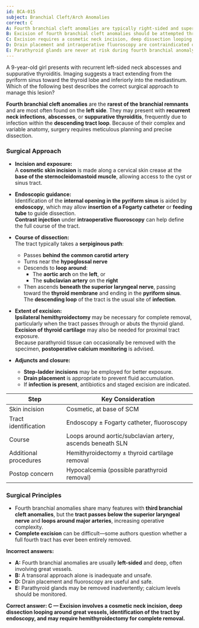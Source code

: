 ```yaml
---
id: BCA-015
subject: Branchial Cleft/Arch Anomalies
correct: C
A: Fourth branchial cleft anomalies are typically right-sided and superficial to the carotid sheath, rarely requiring thyroid resection.
B: Excision of fourth branchial cleft anomalies should be attempted through a transoral approach to the pyriform sinus.
C: Excision requires a cosmetic neck incision, deep dissection looping around great vessels, identification of the pyriform sinus opening via endoscopy, and may necessitate hemithyroidectomy.
D: Drain placement and intraoperative fluoroscopy are contraindicated due to contamination risk.
E: Parathyroid glands are never at risk during fourth branchial anomaly excision.
---
```


A 9-year-old girl presents with recurrent left-sided neck abscesses and suppurative thyroiditis. Imaging suggests a tract extending from the pyriform sinus toward the thyroid lobe and inferiorly into the mediastinum. Which of the following best describes the correct surgical approach to manage this lesion?

<!-- EXPLANATION -->

**Fourth branchial cleft anomalies** are the **rarest of the branchial remnants** and are most often found on the **left side**. They may present with **recurrent neck infections**, **abscesses**, or **suppurative thyroiditis**, frequently due to infection within the **descending tract loop**. Because of their complex and variable anatomy, surgery requires meticulous planning and precise dissection.

### **Surgical Approach**
- **Incision and exposure:**  
  A **cosmetic skin incision** is made along a cervical skin crease at the **base of the sternocleidomastoid muscle**, allowing access to the cyst or sinus tract.  

- **Endoscopic guidance:**  
  Identification of the **internal opening in the pyriform sinus** is aided by **endoscopy**, which may allow **insertion of a Fogarty catheter** or **feeding tube** to guide dissection.  
  **Contrast injection** under **intraoperative fluoroscopy** can help define the full course of the tract.

- **Course of dissection:**  
  The tract typically takes a **serpiginous path**:  
  - Passes **behind the common carotid artery**  
  - Turns near the **hypoglossal nerve**  
  - Descends to **loop around**:  
    - The **aortic arch** on the **left**, or  
    - The **subclavian artery** on the **right**  
  - Then ascends **beneath the superior laryngeal nerve**, passing toward the **thyroid membrane** and ending in the **pyriform sinus**.  
  The **descending loop** of the tract is the usual site of **infection**.

- **Extent of excision:**  
  **Ipsilateral hemithyroidectomy** may be necessary for complete removal, particularly when the tract passes through or abuts the thyroid gland. **Excision of thyroid cartilage** may also be needed for proximal tract exposure.  
  Because parathyroid tissue can occasionally be removed with the specimen, **postoperative calcium monitoring** is advised.

- **Adjuncts and closure:**  
  - **Step-ladder incisions** may be employed for better exposure.  
  - **Drain placement** is appropriate to prevent fluid accumulation.  
  - If **infection is present**, antibiotics and staged excision are indicated.  

| **Step** | **Key Consideration** |
|-----------|------------------------|
| Skin incision | Cosmetic, at base of SCM |
| Tract identification | Endoscopy ± Fogarty catheter, fluoroscopy |
| Course | Loops around aortic/subclavian artery, ascends beneath SLN |
| Additional procedures | Hemithyroidectomy ± thyroid cartilage removal |
| Postop concern | Hypocalcemia (possible parathyroid removal) |

### **Surgical Principles**
- Fourth branchial anomalies share many features with **third branchial cleft anomalies**, but the **tract passes below the superior laryngeal nerve** and **loops around major arteries**, increasing operative complexity.  
- **Complete excision** can be difficult—some authors question whether a full fourth tract has ever been entirely removed.

**Incorrect answers:**
- **A:** Fourth branchial anomalies are usually **left-sided** and deep, often involving great vessels.  
- **B:** A transoral approach alone is inadequate and unsafe.  
- **D:** Drain placement and fluoroscopy are useful and safe.  
- **E:** Parathyroid glands may be removed inadvertently; calcium levels should be monitored.

**Correct answer: C — Excision involves a cosmetic neck incision, deep dissection looping around great vessels, identification of the tract by endoscopy, and may require hemithyroidectomy for complete removal.**
